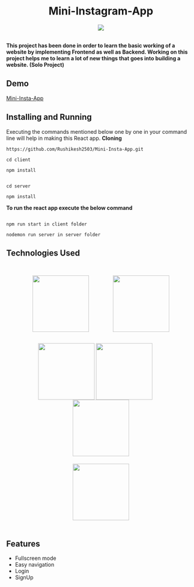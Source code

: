 <h1 align="center">Mini-Instagram-App</h1>
<div align="center">
<img align="center" src="https://www.businessleague.in/wp-content/uploads/2018/11/13201883_300x300.jpg">  
</div> 
</br>

**This project has been done in order to learn the basic working of a website by implementing Frontend as well as Backend. Working on this project helps me to learn a lot of new things that goes into building a website. (Solo Project)**

## Demo 
<a href="https://miniinstaapp-rushikesh2503.vercel.app/">Mini-Insta-App</a>


## Installing and Running

Executing the commands mentioned below one by one in your command line will help in making this React app.
**Cloning**

```
https://github.com/Rushikesh2503/Mini-Insta-App.git

cd client

npm install


cd server 

npm install

```

**To run the react app execute the below command**

```

npm run start in client folder

nodemon run server in server folder

```

## Technologies Used

<div align="center">
  <img align="center" style="margin: 30px" src="https://cdn.freebiesupply.com/logos/thumbs/2x/css3-logo.png"  height="150"/> 
 
  <img align="center" style="margin: 30px" src="https://i.pinimg.com/originals/50/a6/42/50a6428d99f98e808074cceaf4c755e7.png"  height="150"/>
  
  <img align="center" src="https://easybase.io/assets/images/posts_images/5-great-react-libraries-1.png" height="150"/>
  <img align="center" style="margin-right: 30px" src="https://cdn.zapier.com/storage/blog/4ec8fc7dc3a75758a3913bab9e5a4fd8_2.500x278.png" height="150"/>
  
  <br>
  
  
  
  <img align="center" src="https://encrypted-tbn0.gstatic.com/images?q=tbn:ANd9GcSqAmrbdLuuFLdPmXLMdTICaOhJ0BP0RpXfEGsC8a9Sk0MgYrMQqaY5PBpxBRGFHs26pA&usqp=CAU" height="150"/>
 
  <br>
  
 <img align="center" style="margin:20px" src="https://pbs.twimg.com/profile_images/532662364613525504/GN559Lfb_400x400.png" height="150"/>
</div>

## Features

- Fullscreen mode
- Easy navigation
- Login 
- SignUp

<!-- 
### We have focused mainly on:

1. Landing Page
 </br>

<h4>This is our landing page </h4>
</br>
<a href="https://ibb.co/r7vX3BV"><img src="https://i.ibb.co/mDSP0n3/Screenshot-1101.png" alt="Screenshot-1101" border="0" width="400"></a>
</br>
</br>
<a href="https://ibb.co/brNRSFM"><img src="https://i.ibb.co/MRP5Yfx/Screenshot-1102.png" alt="Screenshot-1102" border="0" width="400"></a>


</br>

2. Hotels List page 
</br>

<h4>Here user can also search and filter the data as per their requirement:- </h4>
</br>
<a href="https://ibb.co/Hd1srJj"><img src="https://i.ibb.co/16h59Sk/Screenshot-1103.png" alt="Screenshot-1103" border="0" width="400"></a>
</br>

3. Hotel Description page
</br>
<h4> Rooms available </h4>
</br>
<a href="https://ibb.co/hLGrp7x"><img src="https://i.ibb.co/mbndQDr/Screenshot-1104.png" alt="Screenshot-1104" border="0" width="400"></a>

</br>

4.Hotel's rooms Amenities avialable
</br>

<a href="https://ibb.co/SJDX0Ts"><img src="https://i.ibb.co/6NcRbhn/Screenshot-1105.png" alt="Screenshot-1105" border="0" width="400" ></a>
</br>

5.Payment Page
</br>

<a href="https://ibb.co/tmH4dj4"><img src="https://i.ibb.co/C1wzrCz/Screenshot-1106.png" alt="Screenshot-1106" border="0" width="400"></a>
</br>
6. various Payment with card 
 </br>
<a href="https://ibb.co/0XRtGGv"><img src="https://i.ibb.co/8BLc77t/Screenshot-1107.png" alt="Screenshot-1107" border="0" width="400"></a>
</br>


## Team Members and Contributors

- [@Amit Mehta](https://github.com/amit-web)
- [@Ravi Shukla](https://github.com/ravishukla86044)
- [@Rushikesh Bambadkar](https://github.com/Rushikesh2503)
- [@Tausif]

 -->
